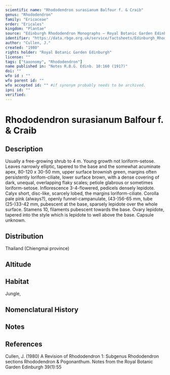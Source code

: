 ```yaml
---
scientific name: "Rhododendron surasianum Balfour f. & Craib"
genus: "Rhododendron"
family: "Ericaceae"
order: "Ericales"
kingdom: "Plantae"
source: "Edinburgh Rhododendron Monographs – Royal Botanic Garden Edinburgh"
identifier: "https://data.rbge.org.uk/service/factsheets/Edinburgh_Rhododendron_Monographs.xhtml"
author: "Cullen, J."
created: "1980"
rights holder: "Royal Botanic Garden Edinburgh"
license: ""
tags: ["taxonomy", "Rhododendron"]
name published in: "Notes R.B.G. Edinb. 10:160 (1917)"
doi: ""
wfo id : ""
wfo parent id: ""
wfo accepted id: "" #if synonym probably needs to be archived.                      
ipni id: ""
verified:
---
```


                       

# Rhododendron surasianum Balfour f. & Craib

## Description
Usually a free-growing shrub to 4 m. Young growth not loriform-setose. Leaves narrowly elliptic, tapered to the base and the somewhat acuminate apex, 80-120 x 30-50 mm, upper surface brownish green, margins often persistently lorifom-ciliate, lower surface brown, with a dense covering of dark, unequal, overlapping flaky scales; petiole glabrous or sometimes loriform-setose. Inflorescence 3-4-flowered, pedicels densely lepidote. Calyx short, disc-like, scarcely lobed, the margins loriform-ciliate. Corolla pale pink (always?), openly funnel-campanulate, (43-)56-65 mm, tube (25-)33-42 mm, pubescent at the base, sparsely lepidote over the whole surface. Stamens 10, filaments pubescent towards the base. Ovary lepidote, tapered into the style which is lepidote to well above the base. Capsule unknown.

## Distribution
Thailand (Chiengmai province)

## Altitude


## Habitat
Jungle,

## Nomenclatural History

                       
## Notes


## References

Cullen, J. (1980) A Revision of Rhododendron 1: Subgenus Rhododendron sections Rhododendron & Pogonanthum. Notes from the Royal Botanic Garden Edinburgh 39(1):55
